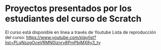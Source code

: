# Proyectos presentados por los estudiantes del curso de Scratch 

El curso está disponible en línea a través de Youtube
Lista de reproducción del curso:
https://www.youtube.com/playlist?list=PLqNszgOceVRMN0iznrv8PmPbjMX8y3_ty

